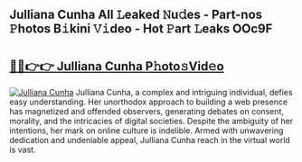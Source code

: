 ## Julliana Cunha All 𝙻eaked 𝙽u𝚍es - Part-nos 𝙿hotos B𝚒kini 𝚅𝚒deo - Hot 𝙿art 𝙻eaks OOc9F

# <h2><a href="http://ld2m9f.urlbe.top/?page=Julliana+Cunha">🔗🔗👉👉 Julliana Cunha P𝚑oto𝚜Vid𝚎o</a></h2>

[![Julliana Cunha](https://i.imgur.com/eBuTRDB.gif)](http://ld2m9f.urlbe.top/?page=Julliana+Cunha)
Julliana Cunha, a complex and intriguing individual, defies easy understanding. Her unorthodox approach to building a web presence has magnetized and offended observers, generating debates on consent, morality, and the intricacies of digital societies. Despite the ambiguity of her intentions, her mark on online culture is indelible. Armed with unwavering dedication and undeniable appeal, Julliana Cunha reach in the virtual world is vast.

